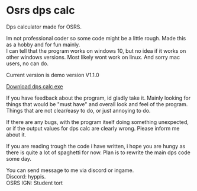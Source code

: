# Osrs dps calc
Dps calculator made for OSRS.  

Im not professional coder so some code might be a little rough. Made this as a hobby and for fun mainly.  
I can tell that the program works on windows 10, but no idea if it works on other windows versions. Most likely wont work on linux. And sorry mac users, no can do.  

Current version is demo version V1.1.0  

[Download dps calc exe](https://github.com/hyppis1/osrs_dps_calc/raw/main/bin/Debug/Osrs%20dps%20calculator.exe)

If you have feedback about the program, id gladly take it. Mainly looking for things that would be "must have" and overall look and feel of the program. Things that are not clear/easy to do, or just annoying to do.  

If there are any bugs, with the program itself doing something unexpected, or if the output values for dps calc are clearly wrong. Please inform me about it.  

If you are reading trough the code i have written, i hope you are hungy as there is quite a lot of spaghetti for now. Plan is to rewrite the main dps code some day.

You can send message to me via discord or ingame.  
Discord: hyppis.  
OSRS IGN: Student tort
